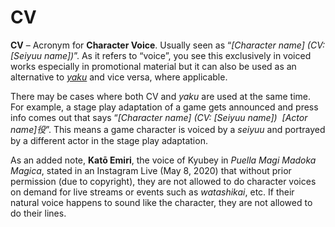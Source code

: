 # CV

**CV** – Acronym for **Character Voice**. Usually seen as “*[Character name] (CV: [Seiyuu name])*”. As it refers to “voice”, you see this exclusively in voiced works especially in promotional material but it can also be used as an alternative to [*yaku*](https://seiyuu.yakuaru.com/%E3%82%84%E3%81%8F%20%28%E5%BD%B9%29) and vice versa, where applicable.

There may be cases where both CV and _yaku_ are used at the same time. For example, a stage play adaptation of a game gets announced and press info comes out that says “*[Character name] (CV: [Seiyuu name])  [Actor name]役*”. This means a game character is voiced by a *seiyuu* and portrayed by a different actor in the stage play adaptation.  
  
As an added note, **Katō Emiri**, the voice of Kyubey in *Puella Magi Madoka Magica*, stated in an Instagram Live (May 8, 2020) that without prior permission (due to copyright), they are not allowed to do character voices on demand for live streams or events such as *watashikai*, etc. If their natural voice happens to sound like the character, they are not allowed to do their lines.
